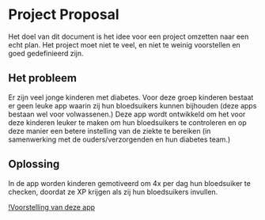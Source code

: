 # Project Proposal
Het doel van dit document is het idee voor een project omzetten naar een echt plan. Het project moet niet te veel, en niet te weinig voorstellen en goed gedefinieerd zijn. 

## Het probleem
Er zijn veel jonge kinderen met diabetes. Voor deze groep kinderen bestaat er geen leuke app waarin zij hun bloedsuikers kunnen bijhouden (deze apps bestaan wel voor volwassenen.) Deze app wordt ontwikkeld om het voor deze kinderen leuker te maken om hun bloedsuikers te controleren en op deze manier een betere instelling van de ziekte te bereiken (in samenwerking met de ouders/verzorgenden en hun diabetes team.)

## Oplossing

In de app worden kinderen gemotiveerd om 4x per dag hun bloedsuiker te checken, doordat ze XP krijgen als zij hun bloedsuikers invullen.

[!Voorstelling van deze app](docs/project_proposal.jpg)

